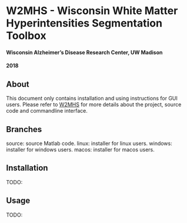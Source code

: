 
# W2MHS - Wisconsin White Matter Hyperintensities Segmentation Toolbox
#### Wisconsin Alzheimer’s Disease Research Center, UW Madison
#### 2018

## About
This document only contains installation and using instructions for GUI users.
Please refer to [W2MHS](https://github.com/SichaoYang/W2MHS) for more details about the project, source code and commandline interface.

## Branches
source: source Matlab code.
linux: installer for linux users.
windows: installer for windows users.
macos: installer for macos users.

## Installation
TODO:

## Usage
TODO:
